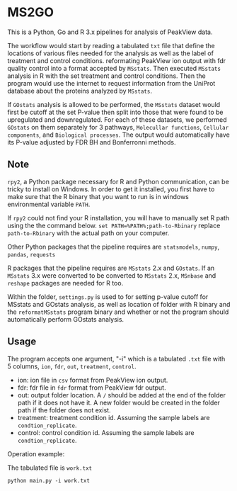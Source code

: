 # MS2GO

This is a Python, Go and R 3.x pipelines for analysis of PeakView data.

The workflow would start by reading a tabulated `txt` file that define the locations of various files needed for the analysis as well as the label of treatment and control conditions. reformating PeakView ion output with fdr quality control into a format accepted by `MSstats`. Then executed `MSstats` analysis in R with the set treatment and control conditions. Then the program would use the internet to request information from the UniProt database about the proteins analyzed by `MSstats`.

If `GOstats` analysis is allowed to be performed, the `MSstats` dataset would first be cutoff at the set P-value then split into those that were found to be upregulated and downregulated. For each of these datasets, we performed `GOstats` on them separately for 3 pathways, `Molecullar functions`, `Cellular components`, and `Biological processes`. The output would automatically have its P-value adjusted by FDR BH and Bonferronni methods. 

## Note
`rpy2`, a Python package necessary for R and Python communication, can be tricky to install on Windows.
In order to get it installed, you first have to make sure that the R binary that you want to run is in windows environmental variable `PATH`.

If `rpy2` could not find your R installation, you will have to manually set R path using the the command below.
`set PATH=%PATH%;path-to-Rbinary` replace `path-to-Rbinary` with the actual path on your computer.

Other Python packages that the pipeline requires are `statsmodels`, `numpy`, `pandas`, `requests`

R packages that the pipeline requires are `MSstats` 2.x and `GOstats`. If an `MSstats` 3.x were converted to be converted to `MSstats` 2.x, `MSnbase` and `reshape` packages are needed for R too.

Within the folder, `settings.py` is used to for setting p-value cutoff for MSstats and GOstats analysis, as well as location of folder with R binary and the `reformatMSstats` program binary and whether or not the program should automatically perform GOstats analysis.

## Usage

The program accepts one argument, "-i" which is a tabulated `.txt` file with 5 columns, `ion`, `fdr`, `out`, `treatment`, `control`.

- ion: ion file in `csv` format from PeakView ion output.
- fdr: fdr file in `fdr` format from PeakView fdr output.
- out: output folder location. A `/` should be added at the end of the folder path if it does not have it. A new folder would be created in the folder path if the folder does not exist.
- treatment: treatment condition id. Assuming the sample labels are `condtion_replicate`.
- control: control condition id. Assuming the sample labels are `condtion_replicate`.

Operation example:

The tabulated file is `work.txt`

`python main.py -i work.txt`
